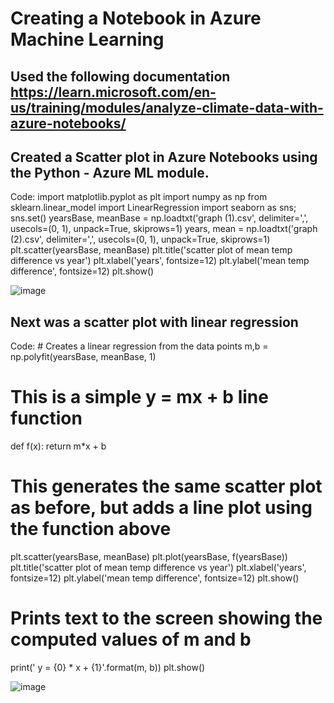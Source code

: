 # Creating a Notebook in Azure Machine Learning
## Used the following documentation https://learn.microsoft.com/en-us/training/modules/analyze-climate-data-with-azure-notebooks/
## Created a Scatter plot in Azure Notebooks using the Python - Azure ML module.

Code: import matplotlib.pyplot as plt
import numpy as np
from sklearn.linear_model import LinearRegression
import seaborn as sns; sns.set()
yearsBase, meanBase = np.loadtxt('graph (1).csv', delimiter=',', usecols=(0, 1), unpack=True, skiprows=1)
years, mean = np.loadtxt('graph (2).csv', delimiter=',', usecols=(0, 1), unpack=True, skiprows=1)
plt.scatter(yearsBase, meanBase)
plt.title('scatter plot of mean temp difference vs year')
plt.xlabel('years', fontsize=12)
plt.ylabel('mean temp difference', fontsize=12)
plt.show()


![image](https://github.com/user-attachments/assets/16d1ab47-e674-4f3e-9ac8-66a7bb6337a2)

## Next was a scatter plot with linear regression

Code: # Creates a linear regression from the data points
m,b = np.polyfit(yearsBase, meanBase, 1)

# This is a simple y = mx + b line function
def f(x):
    return m*x + b

# This generates the same scatter plot as before, but adds a line plot using the function above
plt.scatter(yearsBase, meanBase)
plt.plot(yearsBase, f(yearsBase))
plt.title('scatter plot of mean temp difference vs year')
plt.xlabel('years', fontsize=12)
plt.ylabel('mean temp difference', fontsize=12)
plt.show()

# Prints text to the screen showing the computed values of m and b
print(' y = {0} * x + {1}'.format(m, b))
plt.show()

![image](https://github.com/user-attachments/assets/176a988f-d360-442a-9d5d-1291e56f4615)



